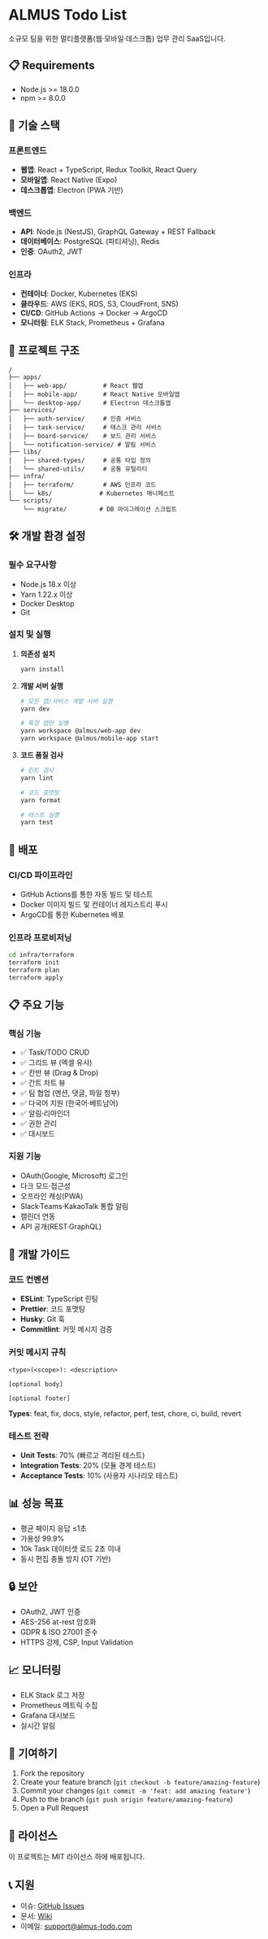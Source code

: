 # ALMUS Todo List

소규모 팀을 위한 멀티플랫폼(웹·모바일·데스크톱) 업무 관리 SaaS입니다.

## 📋 Requirements

- Node.js >= 18.0.0
- npm >= 8.0.0

## 🚀 기술 스택

### 프론트엔드

- **웹앱**: React + TypeScript, Redux Toolkit, React Query
- **모바일앱**: React Native (Expo)
- **데스크톱앱**: Electron (PWA 기반)

### 백엔드

- **API**: Node.js (NestJS), GraphQL Gateway + REST Fallback
- **데이터베이스**: PostgreSQL (파티셔닝), Redis
- **인증**: OAuth2, JWT

### 인프라

- **컨테이너**: Docker, Kubernetes (EKS)
- **클라우드**: AWS (EKS, RDS, S3, CloudFront, SNS)
- **CI/CD**: GitHub Actions → Docker → ArgoCD
- **모니터링**: ELK Stack, Prometheus + Grafana

## 📁 프로젝트 구조

```
/
├── apps/
│   ├── web-app/          # React 웹앱
│   ├── mobile-app/       # React Native 모바일앱
│   └── desktop-app/      # Electron 데스크톱앱
├── services/
│   ├── auth-service/     # 인증 서비스
│   ├── task-service/     # 태스크 관리 서비스
│   ├── board-service/    # 보드 관리 서비스
│   └── notification-service/ # 알림 서비스
├── libs/
│   ├── shared-types/     # 공통 타입 정의
│   └── shared-utils/     # 공통 유틸리티
├── infra/
│   ├── terraform/        # AWS 인프라 코드
│   └── k8s/             # Kubernetes 매니페스트
└── scripts/
    └── migrate/         # DB 마이그레이션 스크립트
```

## 🛠️ 개발 환경 설정

### 필수 요구사항

- Node.js 18.x 이상
- Yarn 1.22.x 이상
- Docker Desktop
- Git

### 설치 및 실행

1. **의존성 설치**

   ```bash
   yarn install
   ```

2. **개발 서버 실행**

   ```bash
   # 모든 앱/서비스 개발 서버 실행
   yarn dev

   # 특정 앱만 실행
   yarn workspace @almus/web-app dev
   yarn workspace @almus/mobile-app start
   ```

3. **코드 품질 검사**

   ```bash
   # 린트 검사
   yarn lint

   # 코드 포맷팅
   yarn format

   # 테스트 실행
   yarn test
   ```

## 🚀 배포

### CI/CD 파이프라인

- GitHub Actions를 통한 자동 빌드 및 테스트
- Docker 이미지 빌드 및 컨테이너 레지스트리 푸시
- ArgoCD를 통한 Kubernetes 배포

### 인프라 프로비저닝

```bash
cd infra/terraform
terraform init
terraform plan
terraform apply
```

## 📋 주요 기능

### 핵심 기능

- ✅ Task/TODO CRUD
- ✅ 그리드 뷰 (엑셀 유사)
- ✅ 칸반 뷰 (Drag & Drop)
- ✅ 간트 차트 뷰
- ✅ 팀 협업 (멘션, 댓글, 파일 첨부)
- ✅ 다국어 지원 (한국어·베트남어)
- ✅ 알림·리마인더
- ✅ 권한 관리
- ✅ 대시보드

### 지원 기능

- OAuth(Google, Microsoft) 로그인
- 다크 모드·접근성
- 오프라인 캐싱(PWA)
- Slack·Teams·KakaoTalk 통합 알림
- 캘린더 연동
- API 공개(REST·GraphQL)

## 🔧 개발 가이드

### 코드 컨벤션

- **ESLint**: TypeScript 린팅
- **Prettier**: 코드 포맷팅
- **Husky**: Git 훅
- **Commitlint**: 커밋 메시지 검증

### 커밋 메시지 규칙

```
<type>(<scope>): <description>

[optional body]

[optional footer]
```

**Types**: feat, fix, docs, style, refactor, perf, test, chore, ci, build, revert

### 테스트 전략

- **Unit Tests**: 70% (빠르고 격리된 테스트)
- **Integration Tests**: 20% (모듈 경계 테스트)
- **Acceptance Tests**: 10% (사용자 시나리오 테스트)

## 📊 성능 목표

- 평균 페이지 응답 ≤1초
- 가용성 99.9%
- 10k Task 데이터셋 로드 2초 이내
- 동시 편집 충돌 방지 (OT 기반)

## 🔒 보안

- OAuth2, JWT 인증
- AES-256 at-rest 암호화
- GDPR & ISO 27001 준수
- HTTPS 강제, CSP, Input Validation

## 📈 모니터링

- ELK Stack 로그 저장
- Prometheus 메트릭 수집
- Grafana 대시보드
- 실시간 알림

## 🤝 기여하기

1. Fork the repository
2. Create your feature branch (`git checkout -b feature/amazing-feature`)
3. Commit your changes (`git commit -m 'feat: add amazing feature'`)
4. Push to the branch (`git push origin feature/amazing-feature`)
5. Open a Pull Request

## 📄 라이선스

이 프로젝트는 MIT 라이선스 하에 배포됩니다.

## 📞 지원

- 이슈: [GitHub Issues](https://github.com/almus/todo-list/issues)
- 문서: [Wiki](https://github.com/almus/todo-list/wiki)
- 이메일: support@almus-todo.com
